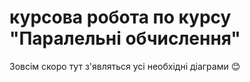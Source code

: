 # курсова робота по курсу "Паралельні обчислення"
Зовсім скоро тут з'являться усі необхідні діаграми 😊

